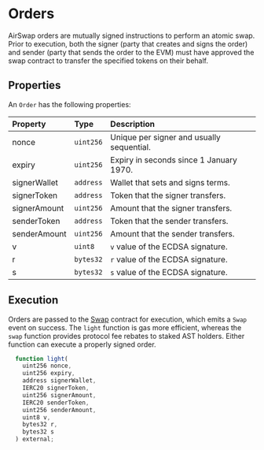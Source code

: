 # Orders

AirSwap orders are mutually signed instructions to perform an atomic swap. Prior to execution, both the signer (party that creates and signs the order) and sender (party that sends the order to the EVM) must have approved the swap contract to transfer the specified tokens on their behalf.

## Properties

An `Order` has the following properties:

| Property     | Type      | Description                               |
| :----------- | :-------- | :---------------------------------------- |
| nonce        | `uint256` | Unique per signer and usually sequential. |
| expiry       | `uint256` | Expiry in seconds since 1 January 1970.   |
| signerWallet | `address` | Wallet that sets and signs terms.         |
| signerToken  | `address` | Token that the signer transfers.          |
| signerAmount | `uint256` | Amount that the signer transfers.         |
| senderToken  | `address` | Token that the sender transfers.          |
| senderAmount | `uint256` | Amount that the sender transfers.         |
| v            | `uint8`   | `v` value of the ECDSA signature.         |
| r            | `bytes32` | `r` value of the ECDSA signature.         |
| s            | `bytes32` | `s` value of the ECDSA signature.         |

## Execution

Orders are passed to the [Swap](https://docs.airswap.io/contract-deployments) contract for execution, which emits a `Swap` event on success. The `light` function is gas more efficient, whereas the `swap` function provides protocol fee rebates to staked AST holders. Either function can execute a properly signed order.

```typescript
  function light(
    uint256 nonce,
    uint256 expiry,
    address signerWallet,
    IERC20 signerToken,
    uint256 signerAmount,
    IERC20 senderToken,
    uint256 senderAmount,
    uint8 v,
    bytes32 r,
    bytes32 s
  ) external;
```
